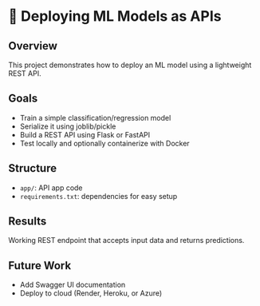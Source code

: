 # 🚀 Deploying ML Models as APIs

## Overview
This project demonstrates how to deploy an ML model using a lightweight REST API.

## Goals
- Train a simple classification/regression model
- Serialize it using joblib/pickle
- Build a REST API using Flask or FastAPI
- Test locally and optionally containerize with Docker

## Structure
- `app/`: API app code
- `requirements.txt`: dependencies for easy setup

## Results
Working REST endpoint that accepts input data and returns predictions.

## Future Work
- Add Swagger UI documentation
- Deploy to cloud (Render, Heroku, or Azure)